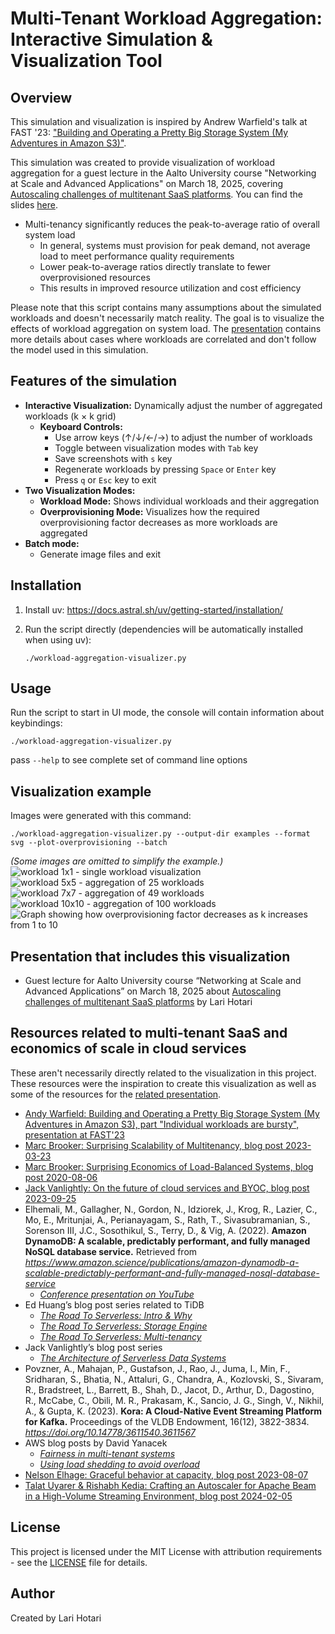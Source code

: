 # Multi-Tenant Workload Aggregation: Interactive Simulation & Visualization Tool

## Overview

This simulation and visualization is inspired by Andrew Warfield's talk at FAST '23: ["Building and Operating a Pretty Big Storage System (My Adventures in Amazon S3)"](https://www.youtube.com/watch?v=sc3J4McebHE&t=1333s).

This simulation was created to provide visualization of workload aggregation for a guest lecture in the Aalto University course "Networking at Scale and Advanced Applications" on March 18, 2025, covering [Autoscaling challenges of multitenant SaaS platforms](https://lhotari.github.io/workload-aggregation-visualizer/presentation/Autoscaling%20challenges%20of%20multitenant%20SaaS%20platforms.pdf). You can find the slides [here](https://lhotari.github.io/workload-aggregation-visualizer/presentation/Autoscaling%20challenges%20of%20multitenant%20SaaS%20platforms.pdf).

* Multi-tenancy significantly reduces the peak-to-average ratio of overall system load
  * In general, systems must provision for peak demand, not average load to meet performance quality requirements
  * Lower peak-to-average ratios directly translate to fewer overprovisioned resources
  * This results in improved resource utilization and cost efficiency

Please note that this script contains many assumptions about the simulated workloads and doesn't necessarily match reality. The goal is to visualize the effects of workload aggregation on system load. The [presentation](https://lhotari.github.io/workload-aggregation-visualizer/presentation/Autoscaling%20challenges%20of%20multitenant%20SaaS%20platforms.pdf) contains more details about cases where workloads are correlated and don't follow the model used in this simulation.

## Features of the simulation

- **Interactive Visualization:** Dynamically adjust the number of aggregated workloads (k × k grid)
  - **Keyboard Controls:**
    - Use arrow keys (↑/↓/←/→) to adjust the number of workloads
    - Toggle between visualization modes with `Tab` key
    - Save screenshots with `s` key
    - Regenerate workloads by pressing `Space` or `Enter` key
    - Press `q` or `Esc` key to exit
- **Two Visualization Modes:**
  - **Workload Mode:** Shows individual workloads and their aggregation
  - **Overprovisioning Mode:** Visualizes how the required overprovisioning factor decreases as more workloads are aggregated
- **Batch mode:**
  - Generate image files and exit

## Installation

1. Install uv: https://docs.astral.sh/uv/getting-started/installation/

2. Run the script directly (dependencies will be automatically installed when using uv):

   ```shell
   ./workload-aggregation-visualizer.py
   ```

## Usage

Run the script to start in UI mode, the console will contain information about keybindings:

```shell
./workload-aggregation-visualizer.py
```

pass `--help` to see complete set of command line options

## Visualization example

Images were generated with this command:

```shell
./workload-aggregation-visualizer.py --output-dir examples --format svg --plot-overprovisioning --batch
```
_(Some images are omitted to simplify the example.)_
![workload 1x1 - single workload visualization](examples/aggregated_workloads_1x1.svg)
![workload 5x5 - aggregation of 25 workloads](examples/aggregated_workloads_5x5.svg)
![workload 7x7 - aggregation of 49 workloads](examples/aggregated_workloads_7x7.svg)
![workload 10x10 - aggregation of 100 workloads](examples/aggregated_workloads_10x10.svg)
![Graph showing how overprovisioning factor decreases as k increases from 1 to 10](examples/overprovisioning_factor_k1-10.svg)

## Presentation that includes this visualization

* Guest lecture for Aalto University course “Networking at Scale and Advanced Applications” on March 18, 2025 about [Autoscaling challenges of multitenant SaaS platforms](https://lhotari.github.io/workload-aggregation-visualizer/presentation/Autoscaling%20challenges%20of%20multitenant%20SaaS%20platforms.pdf) by Lari Hotari

## Resources related to multi-tenant SaaS and economics of scale in cloud services

These aren't necessarily directly related to the visualization in this project. These resources were the inspiration to create this visualization as well as some of the resources for the [related presentation](https://lhotari.github.io/workload-aggregation-visualizer/presentation/Autoscaling%20challenges%20of%20multitenant%20SaaS%20platforms.pdf).

* [Andy Warfield: Building and Operating a Pretty Big Storage System (My Adventures in Amazon S3), part "Individual workloads are bursty", presentation at FAST'23](https://www.youtube.com/watch?v=sc3J4McebHE&t=1333s)
* [Marc Brooker: Surprising Scalability of Multitenancy, blog post 2023-03-23](https://brooker.co.za/blog/2023/03/23/economics.html)
* [Marc Brooker: Surprising Economics of Load-Balanced Systems, blog post 2020-08-06](https://brooker.co.za/blog/2020/08/06/erlang.html)
* [Jack Vanlightly: On the future of cloud services and BYOC, blog post 2023-09-25](https://jack-vanlightly.com/blog/2023/9/25/on-the-future-of-cloud-services-and-byoc)
* Elhemali\, M\.\, Gallagher\, N\.\, Gordon\, N\.\, Idziorek\, J\.\, Krog\, R\.\, Lazier\, C\.\, Mo\, E\.\, Mritunjai\, A\.\, Perianayagam\, S\.\, Rath\, T\.\, Sivasubramanian\, S\.\, Sorenson III\, J\.C\.\, Sosothikul\, S\.\, Terry\, D\.\, & Vig\, A\. \(2022\)\. __Amazon DynamoDB: A scalable\, predictably performant\, and fully managed NoSQL database service\.__ Retrieved from _https://www.amazon.science/publications/amazon-dynamodb-a-scalable-predictably-performant-and-fully-managed-nosql-database-service_
  * _[Conference presentation on YouTube](https://www.youtube.com/watch?v=9AkgiEJ_dA4)_
* Ed Huang’s blog post series related to TiDB
  * _[The Road To Serverless: Intro & Why](https://me.0xffff.me/dbaas1.html)_
  * _[The Road To Serverless: Storage Engine](https://me.0xffff.me/dbaas2.html)_
  * _[The Road To Serverless: Multi\-tenancy](https://me.0xffff.me/dbaas3.html)_
* Jack Vanlightly’s blog post series
  * _[The Architecture of Serverless Data Systems](https://jack-vanlightly.com/blog/2023/11/14/the-architecture-of-serverless-data-systems)_
* Povzner\, A\.\, Mahajan\, P\.\, Gustafson\, J\.\, Rao\, J\.\, Juma\, I\.\, Min\, F\.\, Sridharan\, S\.\, Bhatia\, N\.\, Attaluri\, G\.\, Chandra\, A\.\, Kozlovski\, S\.\, Sivaram\, R\.\, Bradstreet\, L\.\, Barrett\, B\.\, Shah\, D\.\, Jacot\, D\.\, Arthur\, D\.\, Dagostino\, R\.\, McCabe\, C\.\, Obili\, M\. R\.\, Prakasam\, K\.\, Sancio\, J\. G\.\, Singh\, V\.\, Nikhil\, A\.\, & Gupta\, K\. \(2023\)\.  __Kora: A Cloud\-Native Event Streaming Platform for Kafka\.__  Proceedings of the VLDB Endowment\, 16\(12\)\, 3822\-3834\.  _https://doi.org/10.14778/3611540.3611567_
* AWS blog posts by David Yanacek
  * _[Fairness in multi\-tenant systems](https://aws.amazon.com/builders-library/fairness-in-multi-tenant-systems/)_
  * _[Using load shedding to avoid overload](https://aws.amazon.com/builders-library/using-load-shedding-to-avoid-overload/)_
* [Nelson Elhage: Graceful behavior at capacity, blog post 2023-08-07](https://blog.nelhage.com/post/systems-at-capacity/)
* [Talat Uyarer & Rishabh Kedia: Crafting an Autoscaler for Apache Beam in a High-Volume Streaming Environment, blog post 2024-02-05](https://beam.apache.org/blog/apache-beam-flink-and-kubernetes-part3/)

## License

This project is licensed under the MIT License with attribution requirements - see the [LICENSE](LICENSE) file for details.

## Author

Created by Lari Hotari